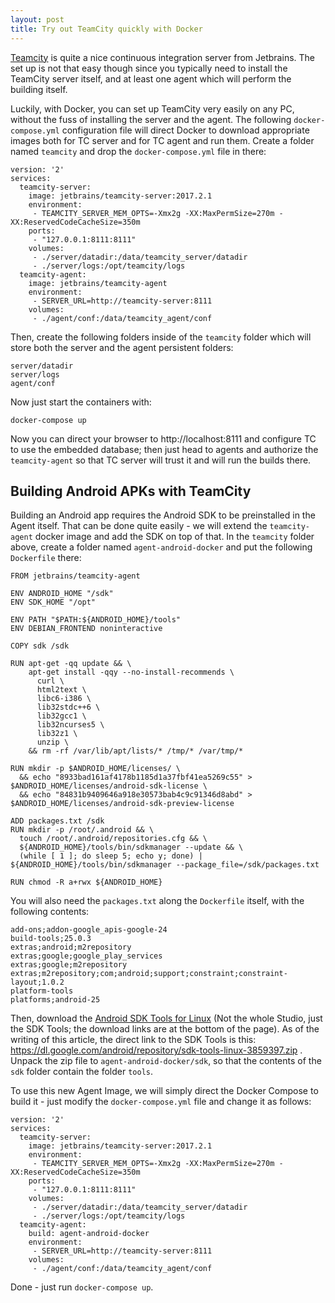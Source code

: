 ```yaml
---
layout: post
title: Try out TeamCity quickly with Docker
---
```


[Teamcity](https://www.jetbrains.com/teamcity) is quite a nice continuous integration server from Jetbrains. The set up is not that easy though since you typically need to install the TeamCity server itself, and at least one agent which will perform the building itself.

Luckily, with Docker, you can set up TeamCity very easily on any PC, without the fuss of installing the server and the agent. The following `docker-compose.yml` configuration file will direct Docker to download appropriate images both for TC server and for TC agent and run them. Create a folder named `teamcity` and drop the `docker-compose.yml` file in there:

```
version: '2'
services:
  teamcity-server:
    image: jetbrains/teamcity-server:2017.2.1
    environment:
     - TEAMCITY_SERVER_MEM_OPTS=-Xmx2g -XX:MaxPermSize=270m -XX:ReservedCodeCacheSize=350m
    ports:
     - "127.0.0.1:8111:8111"
    volumes:
     - ./server/datadir:/data/teamcity_server/datadir
     - ./server/logs:/opt/teamcity/logs
  teamcity-agent:
    image: jetbrains/teamcity-agent
    environment:
     - SERVER_URL=http://teamcity-server:8111
    volumes:
     - ./agent/conf:/data/teamcity_agent/conf
```

Then, create the following folders inside of the `teamcity` folder which will store both the server and the agent persistent folders:
```
server/datadir
server/logs
agent/conf
```

Now just start the containers with:
```
docker-compose up
```

Now you can direct your browser to http://localhost:8111 and configure TC to use the embedded database; then just head to agents and authorize the `teamcity-agent` so that TC server will trust it and will run the builds there.

## Building Android APKs with TeamCity

Building an Android app requires the Android SDK to be preinstalled in the Agent itself. That can be done quite easily - we will extend the `teamcity-agent` docker image and add the SDK on top of that. In the `teamcity` folder above, create a folder named `agent-android-docker` and put the following `Dockerfile` there:
```
FROM jetbrains/teamcity-agent

ENV ANDROID_HOME "/sdk"
ENV SDK_HOME "/opt"

ENV PATH "$PATH:${ANDROID_HOME}/tools"
ENV DEBIAN_FRONTEND noninteractive

COPY sdk /sdk

RUN apt-get -qq update && \
    apt-get install -qqy --no-install-recommends \
      curl \
      html2text \
      libc6-i386 \
      lib32stdc++6 \
      lib32gcc1 \
      lib32ncurses5 \
      lib32z1 \
      unzip \
    && rm -rf /var/lib/apt/lists/* /tmp/* /var/tmp/*

RUN mkdir -p $ANDROID_HOME/licenses/ \
  && echo "8933bad161af4178b1185d1a37fbf41ea5269c55" > $ANDROID_HOME/licenses/android-sdk-license \
  && echo "84831b9409646a918e30573bab4c9c91346d8abd" > $ANDROID_HOME/licenses/android-sdk-preview-license

ADD packages.txt /sdk
RUN mkdir -p /root/.android && \
  touch /root/.android/repositories.cfg && \
  ${ANDROID_HOME}/tools/bin/sdkmanager --update && \
  (while [ 1 ]; do sleep 5; echo y; done) | ${ANDROID_HOME}/tools/bin/sdkmanager --package_file=/sdk/packages.txt

RUN chmod -R a+rwx ${ANDROID_HOME}
```

You will also need the `packages.txt` along the `Dockerfile` itself, with the following contents:
```
add-ons;addon-google_apis-google-24
build-tools;25.0.3
extras;android;m2repository
extras;google;google_play_services
extras;google;m2repository
extras;m2repository;com;android;support;constraint;constraint-layout;1.0.2
platform-tools
platforms;android-25
```

Then, download the [Android SDK Tools for Linux](https://developer.android.com/studio/index.html) (Not the whole Studio, just the SDK Tools; the download links are at the bottom of the page). As of the writing of this article, the direct link to the SDK Tools is this: https://dl.google.com/android/repository/sdk-tools-linux-3859397.zip . Unpack the zip file to `agent-android-docker/sdk`, so that the contents of the `sdk` folder contain the folder `tools`.

To use this new Agent Image, we will simply direct the Docker Compose to build it - just modify the `docker-compose.yml` file and change it as follows:
```
version: '2'
services:
  teamcity-server:
    image: jetbrains/teamcity-server:2017.2.1
    environment:
     - TEAMCITY_SERVER_MEM_OPTS=-Xmx2g -XX:MaxPermSize=270m -XX:ReservedCodeCacheSize=350m
    ports:
     - "127.0.0.1:8111:8111"
    volumes:
     - ./server/datadir:/data/teamcity_server/datadir
     - ./server/logs:/opt/teamcity/logs
  teamcity-agent:
    build: agent-android-docker
    environment:
     - SERVER_URL=http://teamcity-server:8111
    volumes:
     - ./agent/conf:/data/teamcity_agent/conf

```

Done - just run `docker-compose up`.
